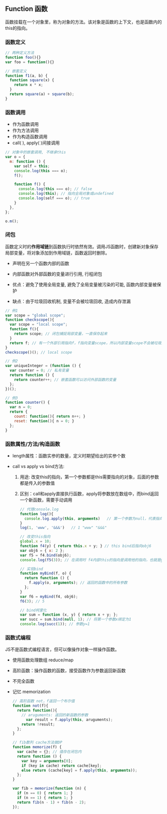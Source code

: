## **Function 函数**

函数挂载在一个对象里，称为对象的方法。该对象是函数的上下文，也是函数内的this的指向。

### 函数定义

```javascript
// 两种定义方法
function foo(){}
var foo = function(){}

// 嵌套定义
function f1(a, b) {
  function square(x) {
    return x * x;
  }
  return square(a) + square(b);
}
```

### 函数调用

- 作为函数调用
- 作为方法调用
- 作为构造函数调用
- call( ), apply( )间接调用

```javascript
// 对象中的嵌套调用, 不继承this
var o = {
  m: function () {
    var self = this;
    console.log(this === o);
    f();

    function f() {
      console.log(this === o); // false
      console.log(this); // 指向全局对象或undefined
      console.log(self === o); // true
    }
  },
};

o.m();
```

### 闭包

函数定义时的**作用域链**到函数执行时依然有效。调用JS函数时，创建新对象保存局部变量，将对象添加到作用域链，函数返回时删除。

- 声明在另一个函数内部的函数

- 内部函数对外部函数的变量进行引用, 行程闭包

- 优点：避免了使用全局变量, 避免了全局变量被污染的可能, 函数内部变量被保护

- 缺点：由于垃圾回收机制, 变量不会被垃圾回收, 造成内存泄漏

```javascript
// 例1
var scope = "global scope";
function checkscope(){
  var scope = "local scope";
  function f(){
    return scope; // 闭包捕捉局部变量，一直保存起来
  }
  return f; // 有一个外部引用指向f，f指向变量scope，所以内部变量scope不会被垃圾回收
}
checkscope()(); // local scope

// 例2
var uniqueInteger = (function () {
  var counter = 0; // 私有变量
  return function () {
    return counter++; // 嵌套函数可以访问外部函数的变量
  };
})();

// 例3
function counter() {
  var n = 0;
  return {
    count: function(){ return n++; }
    reset: function(){ n = 0; }
  };
}
```

### 函数属性/方法/构造函数

- length属性：函数实参的数量，定义时期望给出的实参个数

- call vs apply vs bind方法:

  1. 用途: 改变this的指向，第一个参数都是this需要指向的对象，后面的参数都是传入的参数值

  2. 区别：call和apply直接执行函数，apply将参数放在数组中，而bind返回一个新函数，需要手动调用

     ```javascript
     // 代理console.log
     function log(){
       console.log.apply(this, arguments)	// 第一个参数为null，代表指向全局对象window或者global
     }
     log(1, 'www', '&&&')	// 1 "www" "&&&"
     
     // 改变this指向
     global.x = 10;
     function f4(y) { return this.x + y; } // this bind后指向obj6
     var obj6 = { x: 2 };
     var f5 = f4.bind(obj6);
     console.log(f5(3)); // 在调用时 f4内部this的指向是调用他的指向，也就是global
     
     // 实现bind
     function myBind(f, o) {
       return function () {
         f.apply(o, arguments); // 返回的函数中的所有参数
       };
     }
     var f6 = myBind(f4, obj6);
     f6(3); // 5
     
     // bind柯里化
     var sum = function (x, y) { return x + y; };
     var succ = sum.bind(null, 1); // 将第一个参数x绑定为1
     console.log(succ(1)); // 参数y=1		
     ```

### 函数式编程

JS不是函数式编程语言，但可以像操作对象一样操作函数。

- 使用函数处理数组 reduce/map

- 高阶函数：操作函数的函数，接受函数作为参数返回新函数

- 不完全函数

- 记忆 memorization

  ```javascript
  // 高阶函数 not，f返回一个布尔值
  function not(f){ 
    return function(){
      // aruguments: 返回的新函数的参数
  		var result = f.apply(this, aruguments);
      return !result;
    };
  }
  
  // fib数列 cache方法做DP
  function memorize(f) {
    var cache = {}; // 值存在闭包内
    return function () {
      var key = arguments[0];
      if (key in cache) return cache[key];
      else return (cache[key] = f.apply(this, arguments));
    };
  }
  
  var fib = memorize(function (n) {
    if (n == 0) { return 1; }
    if (n == 1) { return 1; }
    return fib(n - 1) + fib(n - 2);
  });
  
  ```

  





